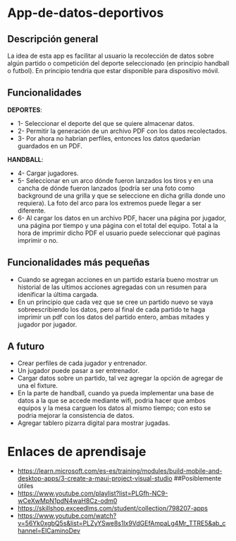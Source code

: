 # **App-de-datos-deportivos**

## Descripción general
La idea de esta app es facilitar al usuario la recolección de datos sobre algún partido o competición del deporte seleccionado (en principio handball o futbol).
En principio tendría que estar disponible para dispositivo móvil.

## Funcionalidades
**DEPORTES**:
- 1- Seleccionar el deporte del que se quiere almacenar datos.
- 2- Permitir la generación de un archivo PDF con los datos recolectados.
- 3- Por ahora no habrían perfiles, entonces los datos quedarían guardados en un PDF.

**HANDBALL**:
- 4- Cargar jugadores.
- 5- Seleccionar en un arco dónde fueron lanzados los tiros y en una cancha de dónde fueron lanzados (podría ser una foto como background de una grilla y que se seleccione en dicha grilla donde uno requiera). La foto del arco para los extremos puede llegar a ser diferente.
- 6- Al cargar los datos en un archivo PDF, hacer una página por jugador, una página por tiempo y una página con el total del equipo. Total a la hora de imprimir dicho PDF el usuario puede seleccionar qué paginas imprimir o no.


## Funcionalidades más pequeñas
- Cuando se agregan acciones en un partido estaría bueno mostrar un historial de las ultimos acciones agregadas con un resumen para idenificar la última cargada.
- En un principio que cada vez que se cree un partido nuevo se vaya sobreescribiendo los datos, pero al final de cada partido te haga imprimir un pdf con los datos del partido entero, ambas mitades y jugador por jugador.


## A futuro
- Crear perfiles de cada jugador y entrenador.
- Un jugador puede pasar a ser entrenador.
- Cargar datos sobre un partido, tal vez agregar la opción de agregar de una el fixture.
- En la parte de handball, cuando ya pueda implementar una base de datos a la que se accede mediante wifi, podria hacer que ambos equipos y la mesa carguen los datos al mismo tiempo; con esto se podria mejorar la consistencia de datos.
- Agregar tablero pizarra digital para mostrar jugadas.

# Enlaces de aprendisaje
- https://learn.microsoft.com/es-es/training/modules/build-mobile-and-desktop-apps/3-create-a-maui-project-visual-studio
##Posiblemente útiles
- https://www.youtube.com/playlist?list=PLGfh-NC9-wCeXwMpN1pdN4waH8Cz-odm0
- https://skillshop.exceedlms.com/student/collection/798207-apps
- https://www.youtube.com/watch?v=56Yk0xgbQ5s&list=PLZyYSwe8s1lx9VdGEfAmpaLg4Mr_TTRE5&ab_channel=ElCaminoDev
